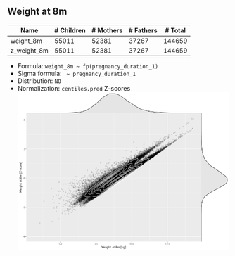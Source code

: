 ## Weight at 8m

| Name | # Children | # Mothers | # Fathers | # Total |
| ---- | ---------- | --------- | --------- | ------- |
| weight_8m | 55011 | 52381 | 37267 | 144659 |
| z_weight_8m | 55011 | 52381 | 37267 | 144659 |

- Formula: `weight_8m ~ fp(pregnancy_duration_1)`
- Sigma formula: ` ~ pregnancy_duration_1`
- Distribution: `NO`
- Normalization: `centiles.pred` Z-scores
![](plots/z_weight_8m_vs_weight_8m_child.png)


